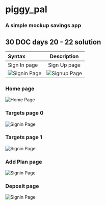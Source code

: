 # piggy_pal

### A simple mockup savings app

## 30 DOC days 20 - 22 solution

| Syntax      | Description | 
| :---        |    :----:   |
|Sign In page | Sign Up page |
| ![Signin Page](screenshots/signin.png) |![Signup Page](screenshots/signup.png)|




### 


### Home page
![Home Page](screenshots/home.png)

### Targets page 0
![Signin Page](screenshots/targets0.png)

### Targets page 1
![Signin Page](screenshots/targets.png)

### Add Plan page
![Signin Page](screenshots/addplan.png)

### Deposit page
![Signin Page](screenshots/deposit.png)
